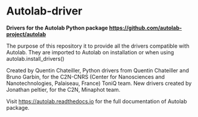 # Autolab-driver
__Drivers for the Autolab Python package https://github.com/autolab-project/autolab__

The purpose of this repository it to provide all the drivers compatible with Autolab.
They are imported to Autolab on installation or when using autolab.install_drivers()

Created by Quentin Chateiller, Python drivers from Quentin Chateiller and Bruno Garbin, for the C2N-CNRS (Center for Nanosciences and Nanotechnologies, Palaiseau, France) ToniQ team.
New drivers created by Jonathan peltier, for the C2N, Minaphot team.

Visit https://autolab.readthedocs.io for the full documentation of Autolab package.
